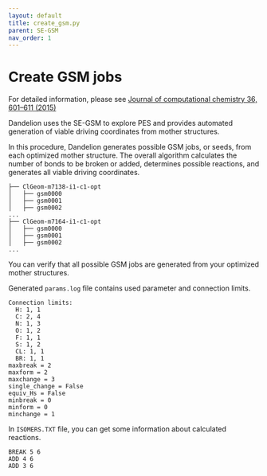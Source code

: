 ```yaml
---
layout: default
title: create_gsm.py
parent: SE-GSM
nav_order: 1
---
```


# Create GSM jobs


For detailed information, please see [Journal of computational chemistry 36, 601–611 (2015)](https://onlinelibrary.wiley.com/doi/full/10.1002/jcc.23833?casa_token=7ZtVQGleOwIAAAAA%3AMCrI2MzV0_3cjRuEof_e_uoNE5egitdBSl_p9k_ZkqTeTbaVBzjS7I7AnF20ttyBuhRKS5AHzW2yeVE)

Dandelion uses the SE-GSM to explore PES and provides automated generation of viable driving coordinates from mother structures.

In this procedure, Dandelion generates possible GSM jobs, or seeds, from each optimized mother structure. The overall algorithm calculates the number of bonds to be broken or added, determines possible reactions, and generates all viable driving coordinates.

  ```
  ├── ClGeom-m7138-i1-c1-opt
  │   ├── gsm0000
  │   ├── gsm0001
  │   ├── gsm0002
  ...
  ├── ClGeom-m7164-i1-c1-opt
  │   ├── gsm0000
  │   ├── gsm0001
  │   ├── gsm0002
  ...
  ```
You can verify that all possible GSM jobs are generated from your optimized mother structures. 

Generated `params.log` file contains used parameter and connection limits.

```
Connection limits:
  H: 1, 1
  C: 2, 4
  N: 1, 3
  O: 1, 2
  F: 1, 1
  S: 1, 2
  CL: 1, 1
  BR: 1, 1
maxbreak = 2
maxform = 2
maxchange = 3
single_change = False
equiv_Hs = False
minbreak = 0
minform = 0
minchange = 1

```




In `ISOMERS.TXT` file, you can get some information about calculated reactions.

  ```
  BREAK 5 6
  ADD 4 6
  ADD 3 6
  ```
